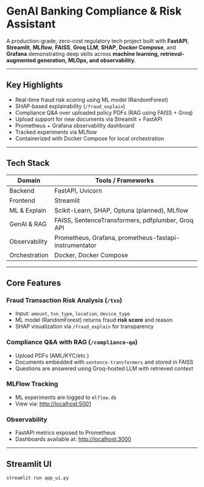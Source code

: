 # GenAI Banking Compliance & Risk Assistant

A production-grade, zero-cost regulatory tech project built with **FastAPI**, **Streamlit**, **MLflow**, **FAISS**, **Groq LLM**, **SHAP**, **Docker Compose**, and **Grafana** demonstrating deep skills across **machine learning, retrieval-augmented generation, MLOps, and observability**.

---

## Key Highlights

- Real-time fraud risk scoring using ML model (RandomForest)
- SHAP-based explainability (`/fraud_explain`)
- Compliance Q&A over uploaded policy PDFs (RAG using FAISS + Groq)
- Upload support for new documents via Streamlit + FastAPI
- Prometheus + Grafana observability dashboard
- Tracked experiments via MLflow
- Containerized with Docker Compose for local orchestration

---

## Tech Stack

| Domain         | Tools / Frameworks                                      |
|----------------|---------------------------------------------------------|
| Backend        | FastAPI, Uvicorn                                        |
| Frontend       | Streamlit                                               |
| ML & Explain   | Scikit-Learn, SHAP, Optuna (planned), MLflow            |
| GenAI & RAG    | FAISS, SentenceTransformers, pdfplumber, Groq API       |
| Observability  | Prometheus, Grafana, prometheus-fastapi-instrumentator |
| Orchestration  | Docker, Docker Compose                                  |

---

## Core Features

### Fraud Transaction Risk Analysis (`/txn`)
- Input: `amount`, `txn_type`, `location`, `device_type`
- ML model (RandomForest) returns fraud **risk score** and reason
- SHAP visualization via `/fraud_explain` for transparency

### Compliance Q&A with RAG (`/compliance-qa`)
- Upload PDFs (AML/KYC/etc.)
- Documents embedded with `sentence-transformers` and stored in FAISS
- Questions are answered using Groq-hosted LLM with retrieved context

### MLFlow Tracking
- ML experiments are logged to `mlflow.db`
- View via: [http://localhost:5001](http://localhost:5001)

### Observability
- FastAPI metrics exposed to Prometheus
- Dashboards available at: [http://localhost:3000](http://localhost:3000)

---

## Streamlit UI

```bash
streamlit run app_ui.py

